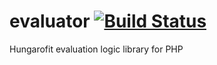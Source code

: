 # evaluator [![Build Status](https://travis-ci.org/hungarofit/evaluator.svg?branch=v0.x)](https://travis-ci.org/hungarofit/evaluator)
Hungarofit evaluation logic library for PHP
